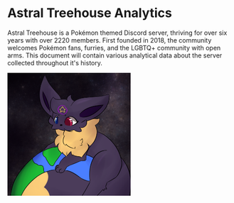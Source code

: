 # Astral Treehouse Analytics

Astral Treehouse is a Pokémon themed Discord server, thriving for over six years with over 2220 members. First founded in 2018, the community welcomes Pokémon fans, furries, and the LGBTQ+ community with open arms. This document will contain various analytical data about the server collected throughout it's history.

<img src="images\astrea_earth_agniumxv.png" width="55%"/>